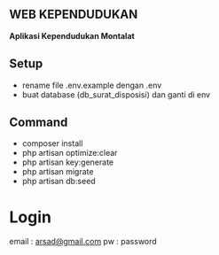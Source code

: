 ## WEB KEPENDUDUKAN
<p><b>Aplikasi Kependudukan Montalat</b></p>

## Setup
- rename file .env.example dengan .env
- buat database (db_surat_disposisi) dan ganti di env

## Command
- composer install
- php artisan optimize:clear
- php artisan key:generate
- php artisan migrate
- php artisan db:seed

# Login
email : arsad@gmail.com
pw : password